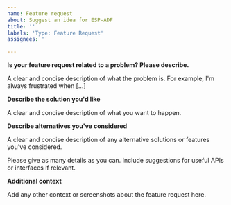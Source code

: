 ```yaml
---
name: Feature request
about: Suggest an idea for ESP-ADF
title: ''
labels: 'Type: Feature Request'
assignees: ''

---
```


**Is your feature request related to a problem? Please describe.**

A clear and concise description of what the problem is. For example, I'm always frustrated when [...]

**Describe the solution you'd like**

A clear and concise description of what you want to happen.

**Describe alternatives you've considered**

A clear and concise description of any alternative solutions or features you've considered.

Please give as many details as you can. Include suggestions for useful APIs or interfaces if relevant.

**Additional context**

Add any other context or screenshots about the feature request here.
